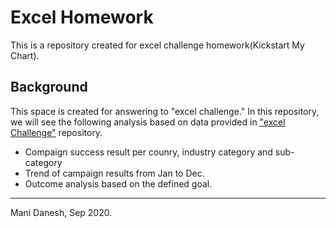 # Excel Homework
This is a repository created for excel challenge homework(Kickstart My Chart).

## Background
This space is created for answering to "excel challenge." In this repository, we will see the following analysis based on data provided in ["excel Challenge"](https://uci.bootcampcontent.com/UCI-Coding-Bootcamp/uci-irv-data-pt-08-2020-u-c/tree/master/02-Homework/01-Excel) repository. 

* Compaign success result per counry, industry category and sub-category 
* Trend of campaign results from Jan to Dec. 
* Outcome analysis based on the defined goal. 



- - - 
Mani Danesh, Sep 2020. 
